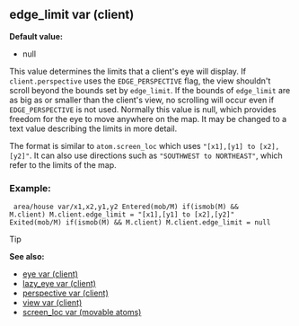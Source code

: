 ## edge_limit var (client)

**Default value:**
+   null


This value determines the limits that a client\'s eye will
display. If `client.perspective` uses the `EDGE_PERSPECTIVE` flag, the
view shouldn\'t scroll beyond the bounds set by `edge_limit`. If the
bounds of `edge_limit` are as big as or smaller than the client\'s view,
no scrolling will occur even if `EDGE_PERSPECTIVE` is not used. Normally
this value is null, which provides freedom for the eye to move anywhere
on the map. It may be changed to a text value describing the limits in
more detail. 

The format is similar to `atom.screen_loc` which
uses `"[x1],[y1] to [x2],[y2]"`. It can also use directions such as
`"SOUTHWEST to NORTHEAST"`, which refer to the limits of the map.
### Example:

```dm
 area/house var/x1,x2,y1,y2 Entered(mob/M) if(ismob(M) &&
M.client) M.client.edge_limit = "[x1],[y1] to [x2],[y2]"
Exited(mob/M) if(ismob(M) && M.client) M.client.edge_limit = null

```


> [!TIP] 
> **See also:**
> +   [eye var (client)](/ref/client/var/eye.md) 
> +   [lazy_eye var (client)](/ref/client/var/lazy_eye.md) 
> +   [perspective var (client)](/ref/client/var/perspective.md) 
> +   [view var (client)](/ref/client/var/view.md) 
> +   [screen_loc var (movable atoms)](/ref/atom/movable/var/screen_loc.md) 